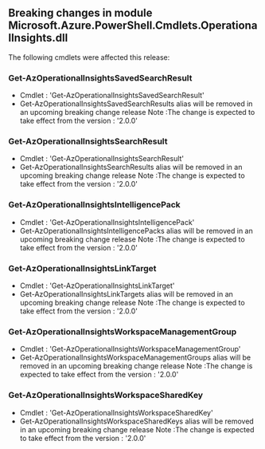 ## Breaking changes in module Microsoft.Azure.PowerShell.Cmdlets.OperationalInsights.dll

 The following cmdlets were affected this release:




### **Get-AzOperationalInsightsSavedSearchResult**
 - Cmdlet : 'Get-AzOperationalInsightsSavedSearchResult'
 - Get-AzOperationalInsightsSavedSearchResults alias will be removed in an upcoming breaking change release
Note :The change is expected to take effect from the version :  '2.0.0'






### **Get-AzOperationalInsightsSearchResult**
 - Cmdlet : 'Get-AzOperationalInsightsSearchResult'
 - Get-AzOperationalInsightsSearchResults alias will be removed in an upcoming breaking change release
Note :The change is expected to take effect from the version :  '2.0.0'






### **Get-AzOperationalInsightsIntelligencePack**
 - Cmdlet : 'Get-AzOperationalInsightsIntelligencePack'
 - Get-AzOperationalInsightsIntelligencePacks alias will be removed in an upcoming breaking change release
Note :The change is expected to take effect from the version :  '2.0.0'






### **Get-AzOperationalInsightsLinkTarget**
 - Cmdlet : 'Get-AzOperationalInsightsLinkTarget'
 - Get-AzOperationalInsightsLinkTargets alias will be removed in an upcoming breaking change release
Note :The change is expected to take effect from the version :  '2.0.0'






### **Get-AzOperationalInsightsWorkspaceManagementGroup**
 - Cmdlet : 'Get-AzOperationalInsightsWorkspaceManagementGroup'
 - Get-AzOperationalInsightsWorkspaceManagementGroups alias will be removed in an upcoming breaking change release
Note :The change is expected to take effect from the version :  '2.0.0'






### **Get-AzOperationalInsightsWorkspaceSharedKey**
 - Cmdlet : 'Get-AzOperationalInsightsWorkspaceSharedKey'
 - Get-AzOperationalInsightsWorkspaceSharedKeys alias will be removed in an upcoming breaking change release
Note :The change is expected to take effect from the version :  '2.0.0'





